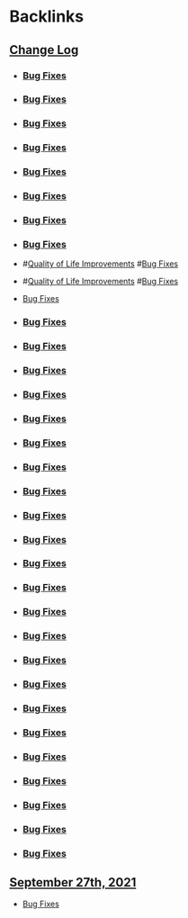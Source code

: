 
# Backlinks
## [Change Log](<Change Log.md>)
- ### [Bug Fixes](<Bug Fixes.md>)

- ### [Bug Fixes](<Bug Fixes.md>)

- ### [Bug Fixes](<Bug Fixes.md>)

- ### [Bug Fixes](<Bug Fixes.md>)

- ### [Bug Fixes](<Bug Fixes.md>)

- ### [Bug Fixes](<Bug Fixes.md>)

- ### [Bug Fixes](<Bug Fixes.md>)

- ### [Bug Fixes](<Bug Fixes.md>)

- #[Quality of Life Improvements](<Quality of Life Improvements.md>) #[Bug Fixes](<Bug Fixes.md>)

- #[Quality of Life Improvements](<Quality of Life Improvements.md>) #[Bug Fixes](<Bug Fixes.md>)

- [Bug Fixes](<Bug Fixes.md>)

- ### [Bug Fixes](<Bug Fixes.md>)

- ### [Bug Fixes](<Bug Fixes.md>)

- ### [Bug Fixes](<Bug Fixes.md>)

- ### [Bug Fixes](<Bug Fixes.md>)

- ### [Bug Fixes](<Bug Fixes.md>)

- ### [Bug Fixes](<Bug Fixes.md>)

- ### [Bug Fixes](<Bug Fixes.md>)

- ### [Bug Fixes](<Bug Fixes.md>)

- ### [Bug Fixes](<Bug Fixes.md>)

- ### [Bug Fixes](<Bug Fixes.md>)

- ### [Bug Fixes](<Bug Fixes.md>)

- ### [Bug Fixes](<Bug Fixes.md>)

- ### [Bug Fixes](<Bug Fixes.md>)

- ### [Bug Fixes](<Bug Fixes.md>)

- ### [Bug Fixes](<Bug Fixes.md>)

- ### [Bug Fixes](<Bug Fixes.md>)

- ### [Bug Fixes](<Bug Fixes.md>)

- ### [Bug Fixes](<Bug Fixes.md>)

- ### [Bug Fixes](<Bug Fixes.md>)

- ### [Bug Fixes](<Bug Fixes.md>)

- ### [Bug Fixes](<Bug Fixes.md>)

- ### [Bug Fixes](<Bug Fixes.md>)

- ### [Bug Fixes](<Bug Fixes.md>)

## [September 27th, 2021](<September 27th, 2021.md>)
- [Bug Fixes](<Bug Fixes.md>)

